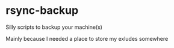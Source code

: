 # rsync-backup
Silly scripts to backup your machine(s)


Mainly because I needed a place to store my exludes somewhere
